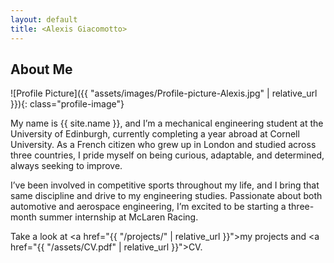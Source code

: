 ```yaml
---
layout: default
title: <Alexis Giacomotto>
---
```


## About Me


![Profile Picture]({{ "assets/images/Profile-picture-Alexis.jpg" | relative_url }}){: class="profile-image"}

 
My name is {{ site.name }}, and I’m a mechanical engineering student at the University of Edinburgh, currently completing a year abroad at Cornell University. As a French citizen who grew up in London and studied across three countries, I pride myself on being curious, adaptable, and determined, always seeking to improve.

I’ve been involved in competitive sports throughout my life, and I bring that same discipline and drive to my engineering studies. Passionate about both automotive and aerospace engineering, I’m excited to be starting a three-month summer internship at McLaren Racing.

Take a look at <a href="{{ "/projects/" | relative_url }}">my projects</a> and <a href="{{ "/assets/CV.pdf" | relative_url }}">CV</a>.